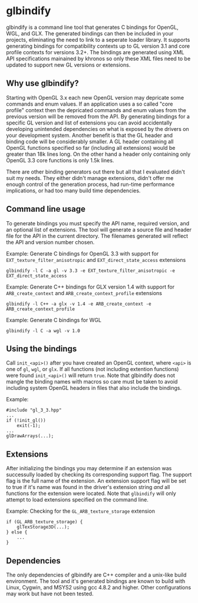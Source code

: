 glbindify
=========

glbindify is a command line tool that generates C bindings for OpenGL, WGL, and GLX. The generated bindings can then be included in your projects, eliminating the need to link to a seperate loader library. It supports generating bindings for compatibility contexts up to GL version 3.1 and core profile contexts for versions 3.2+. The bindings are generated using XML API specifications mainained by khronos so only these XML files need to be updated to support new GL versions or extensions.

Why use glbindify?
------------------

Starting with OpenGL 3.x each new OpenGL version may depricate some commands and enum values. If an application uses a so called "core profile" context then the depricated commands and enum values from the previous version will be removed from the API. By generating bindings for a specific GL version and list of extensions you can avoid accidentally developing unintended dependencies on what is exposed by the drivers on your development system. Another benefit is that the GL header and binding code will be considerably smaller. A GL header containing all OpenGL functions specified so far (including all extensions) would be greater than 18k lines long. On the other hand a header only containing only OpenGL 3.3 core functions is only 1.5k lines.

There are other binding generators out there but all that I evaluated didn't suit my needs. They either didn't manage extensions, didn't offer me enough control of the generation process, had run-time performance implications, or had too many build time dependencies.

Command line usage
------------------

To generate bindings you must specify the API name, required version, and an optional list of extensions. The tool will generate a source file and header file for the API in the current directory. The filenames generated will reflect the API and version number chosen.

Example: Generate C bindings for OpenGL 3.3 with support for `EXT_texture_filter_anisotropic` and `EXT_direct_state_access` extensions

`glbindify -l C -a gl -v 3.3 -e EXT_texture_filter_anisotropic -e EXT_direct_state_access`

Example: Generate C++ bindings for GLX version 1.4 with support for `ARB_create_context` and `ARB_create_context_profile` extensions

`glbindify -l C++ -a glx -v 1.4 -e ARB_create_context -e ARB_create_context_profile`

Example: Generate C bindings for WGL 

`glbindify -l C -a wgl -v 1.0`

Using the bindings
------------------

Call `init_<api>()` after you have created an OpenGL context, where `<api>` is one of `gl`, `wgl`, or `glx`. If all functions (not including extention functions) were found `init_<api>()` will return `true`. Note that glbindify does not mangle the binding names with macros so care must be taken to avoid including system OpenGL headers in files that also include the bindings.

Example:

	#include "gl_3_3.hpp"
	...
	if (!init_gl())
		exit(-1);
	...
	glDrawArrays(...);

Extensions
----------

After initializing the bindings you may determine if an extension was successully loaded by checking its corresponding support flag. The support flag is the full name of the extension. An extension support flag will be set to true if it's name was found in the driver's extension string *and* all functions for the extension were located. Note that `glbindify` will only attempt to load extensions specified on the command line.

Example: Checking for the `GL_ARB_texture_storage` extension

	if (GL_ARB_texture_storage) {
		glTexStorage3D(...);
	} else {
		...
	}

Dependencies
------------

The only dependencies of glbindify are C++ compiler and a unix-like build environment. The tool and it's generated bindings are known to build with Linux, Cygwin, and MSYS2 using gcc 4.8.2 and higher. Other configurations may work but have not been tested.
